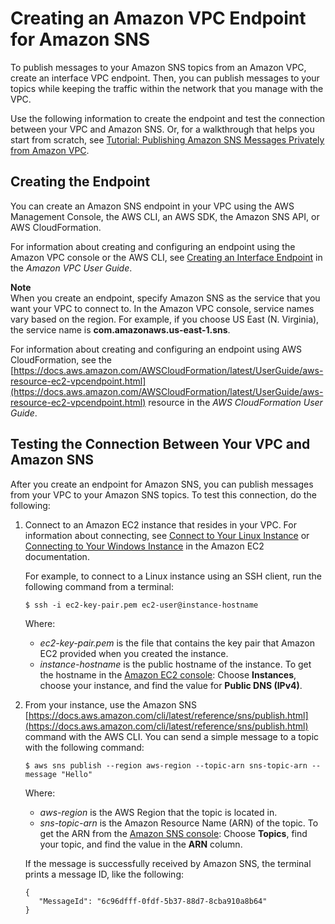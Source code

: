 # Creating an Amazon VPC Endpoint for Amazon SNS<a name="sns-vpc-endpoint"></a>

To publish messages to your Amazon SNS topics from an Amazon VPC, create an interface VPC endpoint\. Then, you can publish messages to your topics while keeping the traffic within the network that you manage with the VPC\.

Use the following information to create the endpoint and test the connection between your VPC and Amazon SNS\. Or, for a walkthrough that helps you start from scratch, see [Tutorial: Publishing Amazon SNS Messages Privately from Amazon VPC](sns-vpc-tutorial.md)\.

## Creating the Endpoint<a name="sns-vpc-endpoint-create"></a>

You can create an Amazon SNS endpoint in your VPC using the AWS Management Console, the AWS CLI, an AWS SDK, the Amazon SNS API, or AWS CloudFormation\.

For information about creating and configuring an endpoint using the Amazon VPC console or the AWS CLI, see [Creating an Interface Endpoint](https://docs.aws.amazon.com/vpc/latest/userguide/vpce-interface.html#create-interface-endpoint) in the *Amazon VPC User Guide*\.

**Note**  
When you create an endpoint, specify Amazon SNS as the service that you want your VPC to connect to\. In the Amazon VPC console, service names vary based on the region\. For example, if you choose US East \(N\. Virginia\), the service name is **com\.amazonaws\.us\-east\-1\.sns**\.

For information about creating and configuring an endpoint using AWS CloudFormation, see the [https://docs.aws.amazon.com/AWSCloudFormation/latest/UserGuide/aws-resource-ec2-vpcendpoint.html](https://docs.aws.amazon.com/AWSCloudFormation/latest/UserGuide/aws-resource-ec2-vpcendpoint.html) resource in the *AWS CloudFormation User Guide*\.

## Testing the Connection Between Your VPC and Amazon SNS<a name="sns-vpc-publish"></a>

After you create an endpoint for Amazon SNS, you can publish messages from your VPC to your Amazon SNS topics\. To test this connection, do the following:

1. Connect to an Amazon EC2 instance that resides in your VPC\. For information about connecting, see [Connect to Your Linux Instance](https://docs.aws.amazon.com/AWSEC2/latest/DeveloperGuide/AccessingInstances.html) or [Connecting to Your Windows Instance](https://docs.aws.amazon.com/AWSEC2/latest/WindowsGuide/connecting_to_windows_instance.html) in the Amazon EC2 documentation\.

   For example, to connect to a Linux instance using an SSH client, run the following command from a terminal:

   ```
   $ ssh -i ec2-key-pair.pem ec2-user@instance-hostname
   ```

   Where:
   + *ec2\-key\-pair\.pem* is the file that contains the key pair that Amazon EC2 provided when you created the instance\.
   + *instance\-hostname* is the public hostname of the instance\. To get the hostname in the [Amazon EC2 console](https://console.aws.amazon.com/ec2): Choose **Instances**, choose your instance, and find the value for **Public DNS \(IPv4\)**\.

1. From your instance, use the Amazon SNS [https://docs.aws.amazon.com/cli/latest/reference/sns/publish.html](https://docs.aws.amazon.com/cli/latest/reference/sns/publish.html) command with the AWS CLI\. You can send a simple message to a topic with the following command:

   ```
   $ aws sns publish --region aws-region --topic-arn sns-topic-arn --message "Hello"
   ```

   Where:
   + *aws\-region* is the AWS Region that the topic is located in\.
   + *sns\-topic\-arn* is the Amazon Resource Name \(ARN\) of the topic\. To get the ARN from the [Amazon SNS console](https://console.aws.amazon.com/sns): Choose **Topics**, find your topic, and find the value in the **ARN** column\.

   If the message is successfully received by Amazon SNS, the terminal prints a message ID, like the following:

   ```
   {
      "MessageId": "6c96dfff-0fdf-5b37-88d7-8cba910a8b64"
   }
   ```